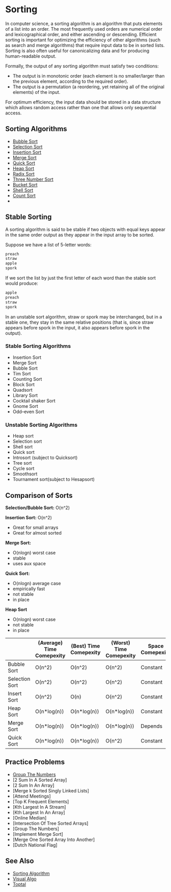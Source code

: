# Sorting

In computer science, a sorting algorithm is an algorithm that puts elements of a list into an order. The most frequently used orders are numerical order and lexicographical order, and either ascending or descending. Efficient sorting is important for optimizing the efficiency of other algorithms (such as search and merge algorithms) that require input data to be in sorted lists. Sorting is also often useful for canonicalizing data and for producing human-readable output.

Formally, the output of any sorting algorithm must satisfy two conditions:

- The output is in monotonic order (each element is no smaller/larger than the previous element, according to the required order).
- The output is a permutation (a reordering, yet retaining all of the original elements) of the input.

For optimum efficiency, the input data should be stored in a data structure which allows random access rather than one that allows only sequential access.

## Sorting Algorithms

- [Bubble Sort](Bubble%20Sort)
- [Selection Sort](Selection%20Sort)
- [Insertion Sort](Insertion%20Sort)
- [Merge Sort](Merge%20Sort)
- [Quick Sort](Quick%20Sort)
- [Heap Sort](Heap%20Sort)
- [Radix Sort](Radix%20Sort)
- [Three Number Sort](Three%20Number%20Sort)
- [Bucket Sort](Selection%20Sort)
- [Shell Sort](Selection%20Sort)
- [Count Sort](Selection%20Sort)
- 
## Stable Sorting

A sorting algorithm is said to be stable if two objects with equal keys appear in the same order output as they appear in the input array to be sorted. 

Suppose we have a list of 5-letter words:

```bash
preach
straw
apple
spork
```

If we sort the list by just the first letter of each word than the stable sort would produce:

```bash
apple
preach
straw
spork
```

In an unstable sort algorithm, straw or spork may be interchanged, but in a stable one, they stay in the same relative positions (that is, since straw appears before spork in the input, it also appears before spork in the output).

### Stable Sorting Algorithms

- Insertion Sort
- Merge Sort
- Bubble Sort
- Tim Sort
- Counting Sort
- Block Sort
- Quadsort
- Library Sort
- Cocktail shaker Sort
- Gnome Sort
- Odd–even Sort
  
### Unstable Sorting Algorithms

- Heap sort
- Selection sort
- Shell sort
- Quick sort
- Introsort (subject to Quicksort)
- Tree sort
- Cycle sort
- Smoothsort
- Tournament sort(subject to Hesapsort)

## Comparison of Sorts

<strong>Selection/Bubble Sort:</strong> O(n^2)

<strong>Insertion Sort:</strong> O(n^2)
- Great for small arrays
- Great for almost sorted

<strong>Merge Sort:</strong>
- O(nlogn) worst case
- stable
- uses aux space

<strong>Quick Sort:</strong>
- O(nlogn) average case
- empirically fast
- not stable
- in place

<strong>Heap Sort</strong>
- O(nlogn) worst case
- not stable
- in place

|                | (Average) Time Comepexity | (Best) Time Comepexity | (Worst) Time Comepexity | Space Comepexity | Comments |
| -------------- | ------------------------- | ---------------------- | ----------------------- | ---------------- | -------- |
| Bubble Sort    | O(n^2)                    | O(n^2)                 | O(n^2)                  | Constant         | N/A      |
| Selection Sort | O(n^2)                    | O(n^2)                 | O(n^2)                  | Constant         | N/A      |
| Insert Sort    | O(n^2)                    | O(n)                   | O(n^2)                  | Constant         | N/A      |
| Heap Sort      | O(n*log(n))               | O(n*log(n))            | O(n*log(n))             | Constant         | N/A      |
| Merge Sort     | O(n*log(n))               | O(n*log(n))            | O(n*log(n))             | Depends          | N/A      |
| Quick Sort     | O(n*log(n))               | O(n*log(n))            | O(n^2)                  | Constant         | N/A      |

## Practice Problems

- [Group The Numbers](Group%20The%20Numbers)
- [2 Sum In A Sorted Array]
- [2 Sum In An Array]
- [Merge k Sorted Singly Linked Lists]
- [Attend Meetings]
- [Top K Frequent Elements]
- [Kth Largest In A Stream]
- [Kth Largest In An Array]
- [Online Median]
- [Intersection Of Tree Sorted Arrays]
- [Group The Numbers]
- [Implement Merge Sort]
- [Merge One Sorted Array Into Another]
- [Dutch National Flag]

## See Also

- [Sorting Algorithm](https://en.wikipedia.org/wiki/Sorting_algorithm)
- [Visual Algo](https://visualgo.net/en/sorting)
- [Toptal](https://www.toptal.com/developers/sorting-algorithms/bubble-sort)

